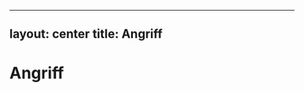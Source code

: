 
---
layout: center
title: Angriff
---
# Angriff
<div class="img relative">
    <Object
    :id="3"
    caption="Market Share Mobile OS"
    src="./static/Attacker_OS_App.svg"
    :onMountedFunction="init"/>
    <div v-click class='circle absolute rounded-full w-[150px] h-[130px] border-solid border-4 border-color-red bottom-44.5% left-52.5%'></div>
</div>

<script setup lang="ts">
function init($slidev){
  return {
    watch: ($slidev) => {
      return $slidev
    },
    run: async () => {
      let myObject = document.querySelector("object")
      const newDoc = myObject.contentDocument
      const appField = newDoc.querySelector("#app-field")
      const companyField = newDoc.querySelector("#company-field")
      const line1 = newDoc.querySelector('#line-1')
      const line2 = newDoc.querySelector('#line-2')
      let alpha = 1;
      let up = false
      setStrokeColor(`red`)
      pulse(alpha)
      function pulse(a){
          setTimeout((a) => {
            setStrokeColor(`rgba(255, 0, 0, ${alpha})`)
            if(up){
              alpha = alpha + 0.1
              if(alpha >= 1){
                up = false
              }
              pulse()
            }else{
              alpha = alpha - 0.1
              if(alpha <= 0.1){
                up = true
              }
              pulse()
            }
        }, 100)
      }
      function setStrokeColor (val){
        appField.setAttribute('stroke', val)
        companyField.setAttribute('stroke', val)
        line1.setAttribute('stroke', val)
        line2.setAttribute('stroke', val)
      }
    }
  }
}
</script>
